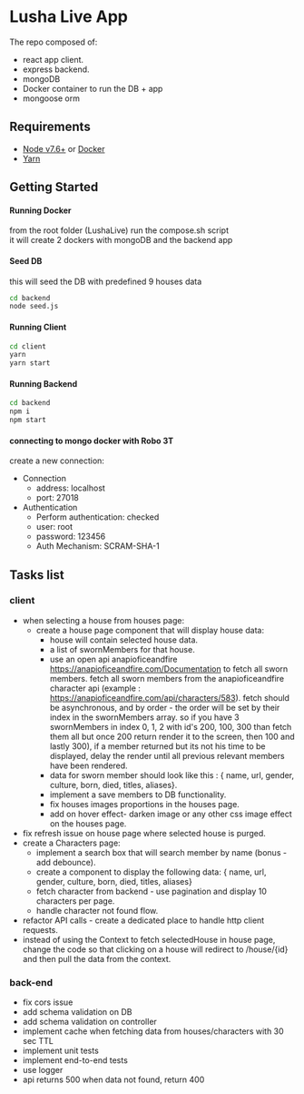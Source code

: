 # Lusha Live App  

The repo composed of:
- react app client. 
- express backend.
- mongoDB
- Docker container to run the DB + app
- mongoose orm

## Requirements  
  
 - [Node v7.6+](https://nodejs.org/en/download/current/) or [Docker](https://www.docker.com/)  
 - [Yarn](https://yarnpkg.com/en/docs/install)  
  
## Getting Started  
  
#### Running Docker  
from the root folder (LushaLive) run the compose.sh script  
it will create 2 dockers with mongoDB and the backend app  
  
#### Seed DB  
this will seed the DB with predefined 9 houses data   
  
```bash  
cd backend  
node seed.js  
```  
  
#### Running Client  
  
```bash  
cd client  
yarn  
yarn start  
```  
  
#### Running Backend  
  
```bash  
cd backend  
npm i  
npm start  
```  
  
#### connecting to mongo docker with Robo 3T  
create a new connection:  
 - Connection  
     - address: localhost  
     - port: 27018  
 - Authentication  
     - Perform authentication: checked  
     - user: root  
     - password: 123456  
     - Auth Mechanism: SCRAM-SHA-1  
  
  
## Tasks list  
  
### client 
- when selecting a house from houses page:  
  - create a house page component that will display house data: 
      - house will contain selected house data.
      - a list of swornMembers for that house.   
      - use an open api anapioficeandfire https://anapioficeandfire.com/Documentation to fetch all sworn members.
fetch all sworn members from the anapioficeandfire character api (example : https://anapioficeandfire.com/api/characters/583).
fetch should be asynchronous, and by order - the order will be set by their index in the swornMembers array. so if you have 3 swornMembers in index 0, 1, 2 with id's  200, 100, 300 than fetch them all but once 200 return render it to the screen, then 100 and lastly 300), if a member returned but its not his time to be displayed, delay the render until all previous relevant members have been rendered.
      - data for sworn member should look like this : { name, url, gender, culture, born, died, titles, aliases}.
      - implement a save members to DB functionality.
      - fix houses images proportions in the houses page.
      - add on hover effect- darken image or any other css image effect on the houses page.
- fix refresh issue on house page where selected house is purged.
- create a Characters page:
  - implement a search box that will search member by name (bonus - add debounce). 
  - create a component to display the following data: { name, url, gender, culture, born, died, titles, aliases}  
  - fetch character from backend - use pagination and display 10 characters per page.
  - handle character not found flow.  
- refactor API calls - create a dedicated place to handle http client requests. 
- instead of using the Context to fetch selectedHouse in house page, change the code so that clicking on a house will redirect to /house/{id} and then pull the data from the context.
  
### back-end 
- fix cors issue
- add schema validation on DB  
- add schema validation on controller  
- implement cache when fetching data from houses/characters with 30 sec TTL  
- implement unit tests  
- implement end-to-end tests
- use logger  
- api returns 500 when data not found, return 400
